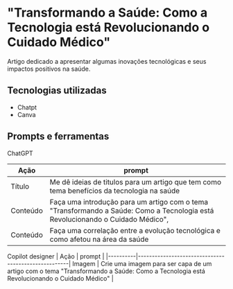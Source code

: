 # "Transformando a Saúde: Como a Tecnologia está Revolucionando o Cuidado Médico"
 Artigo dedicado a apresentar algumas inovações tecnológicas e seus impactos positivos na saúde.
## Tecnologias utilizadas
- Chatpt
- Canva
## Prompts e ferramentas
ChatGPT

| Ação     |                                              prompt |
|----------|-----------------------------------------------------|
|Título   | Me dê ideias de titulos para um artigo que tem como tema  benefícios da tecnologia na saúde  |
| Conteúdo    | Faça uma introdução para um artigo com o tema "Transformando a Saúde: Como a Tecnologia está Revolucionando o Cuidado Médico", |
| Conteúdo    | Faça uma correlação entre a evolução tecnológica e como afetou na área da saúde |

Copilot designer
| Ação     |                                              prompt |
|----------|-----------------------------------------------------|
Imagem  | Crie uma imagem para ser capa de um artigo com o tema "Transformando a Saúde: Como a Tecnologia está Revolucionando o Cuidado Médico"  |
